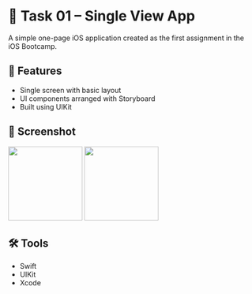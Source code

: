 # 📱 Task 01 – Single View App

A simple one-page iOS application created as the first assignment in the iOS Bootcamp.

## 📌 Features

- Single screen with basic layout
- UI components arranged with Storyboard
- Built using UIKit

## 📸 Screenshot

<img src="https://github.com/user-attachments/assets/4f64e590-26fb-4eb6-aa3c-4f805b1d4b99" width="150">
<img src="https://github.com/user-attachments/assets/2a87c982-3c12-406c-a131-70d9b74ff8d7" width="150">



## 🛠️ Tools

- Swift
- UIKit
- Xcode
